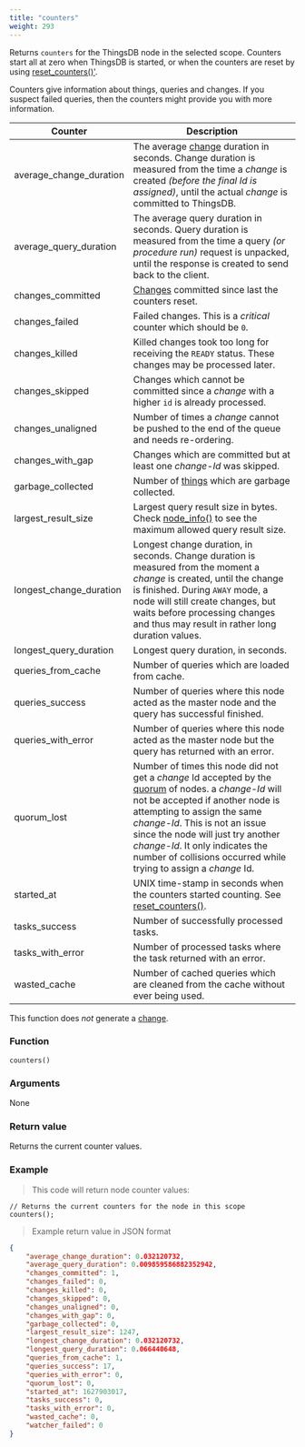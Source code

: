```yaml
---
title: "counters"
weight: 293
---
```


Returns `counters` for the ThingsDB node in the selected scope. Counters start all at zero when ThingsDB
is started, or when the counters are reset by using [reset_counters()'](../reset_counters).

Counters give information about things, queries and changes. If you suspect failed queries, then
the counters might provide you with more information.

Counter | Description
------- | -----------
average_change_duration | The average [change](../../overview/changes) duration in seconds. Change duration is measured from the time a *change* is created *(before the final Id is assigned)*, until the actual *change* is committed to ThingsDB.
average_query_duration | The average query duration in seconds. Query duration is measured from the time a query *(or procedure run)* request is unpacked, until the response is created to send back to the client.
changes_committed | [Changes](../../overview/changes) committed since last the counters reset.
changes_failed | Failed changes. This is a *critical* counter which should be `0`.
changes_killed | Killed changes took too long for receiving the `READY` status. These changes may be processed later.
changes_skipped | Changes which cannot be committed since a *change* with a higher `id` is already processed.
changes_unaligned | Number of times a *change* cannot be pushed to the end of the queue and needs re-ordering.
changes_with_gap | Changes which are committed but at least one *change-Id* was skipped.
garbage_collected | Number of [things](../../data-types/thing) which are garbage collected.
largest_result_size | Largest query result size in bytes. Check [node_info()](../node_info) to see the maximum allowed query result size.
longest_change_duration | Longest change duration, in seconds. Change duration is measured from the moment a *change* is created, until the change is finished. During `AWAY` mode, a node will still create changes, but waits before processing changes and thus may result in rather long duration values.
longest_query_duration | Longest query duration, in seconds.
queries_from_cache | Number of queries which are loaded from cache.
queries_success | Number of queries where this node acted as the master node and the query has successful finished.
queries_with_error | Number of queries where this node acted as the master node but the query has returned with an error.
quorum_lost | Number of times this node did not get a *change* Id accepted by the [quorum](../../overview/dictionary) of nodes. a *change-Id* will not be accepted if another node is attempting to assign the same *change-Id*. This is not an issue since the node will just try another *change-Id*. It only indicates the number of collisions occurred while trying to assign a *change* Id.
started_at | UNIX time-stamp in seconds when the counters started counting. See [reset_counters()](../reset_counters).
tasks_success | Number of successfully processed tasks.
tasks_with_error | Number of processed tasks where the task returned with an error.
wasted_cache | Number of cached queries which are cleaned from the cache without ever being used.

This function does *not* generate a [change](../../overview/changes).

### Function

`counters()`

### Arguments

None

### Return value

Returns the current counter values.

### Example

> This code will return node counter values:

```thingsdb,should_pass,@n
// Returns the current counters for the node in this scope
counters();
```

> Example return value in JSON format

```json
{
    "average_change_duration": 0.032120732,
    "average_query_duration": 0.009859586882352942,
    "changes_committed": 1,
    "changes_failed": 0,
    "changes_killed": 0,
    "changes_skipped": 0,
    "changes_unaligned": 0,
    "changes_with_gap": 0,
    "garbage_collected": 0,
    "largest_result_size": 1247,
    "longest_change_duration": 0.032120732,
    "longest_query_duration": 0.066440648,
    "queries_from_cache": 1,
    "queries_success": 17,
    "queries_with_error": 0,
    "quorum_lost": 0,
    "started_at": 1627903017,
    "tasks_success": 0,
    "tasks_with_error": 0,
    "wasted_cache": 0,
    "watcher_failed": 0
}
```
